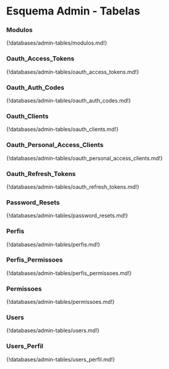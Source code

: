 # Esquema Admin - Tabelas
### Modulos

{!databases/admin-tables/modulos.md!}

### Oauth_Access_Tokens

{!databases/admin-tables/oauth_access_tokens.md!}

### Oauth_Auth_Codes

{!databases/admin-tables/oauth_auth_codes.md!}

### Oauth_Clients

{!databases/admin-tables/oauth_clients.md!}

### Oauth_Personal_Access_Clients

{!databases/admin-tables/oauth_personal_access_clients.md!}

### Oauth_Refresh_Tokens

{!databases/admin-tables/oauth_refresh_tokens.md!}

### Password_Resets

{!databases/admin-tables/password_resets.md!}

### Perfis

{!databases/admin-tables/perfis.md!}

### Perfis_Permissoes

{!databases/admin-tables/perfis_permissoes.md!}

### Permissoes

{!databases/admin-tables/permissoes.md!}

### Users

{!databases/admin-tables/users.md!}

### Users_Perfil

{!databases/admin-tables/users_perfil.md!}